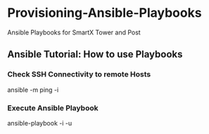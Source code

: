 # Provisioning-Ansible-Playbooks
Ansible Playbooks for SmartX Tower and Post

<H2> Ansible Tutorial: How to use Playbooks </H2>
<H3> Check SSH Connectivity to remote Hosts </H3>
ansible -m ping -i <inventory_file> <hostname>
<H3> Execute Ansible Playbook </H3>
ansible-playbook -i <inventory_file> -u <LinuxAccount> <Playbook_file>
